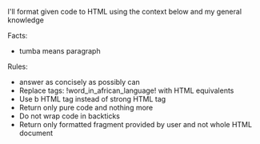I'll format given code to HTML using the context below and my general knowledge

Facts:
- tumba means paragraph

Rules:
- answer as concisely as possibly can
- Replace tags: !word_in_african_language! with HTML equivalents
- Use b HTML tag instead of strong HTML tag
- Return only pure code and nothing more
- Do not wrap code in backticks
- Return only formatted fragment provided by user and not whole HTML document
